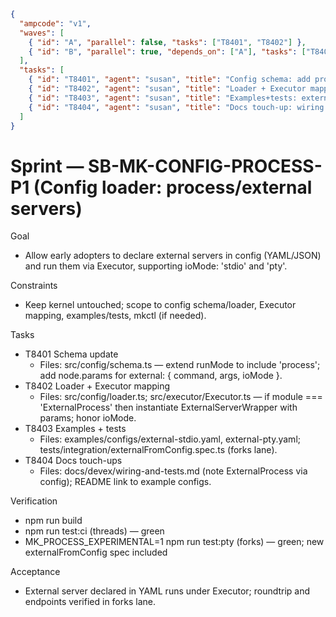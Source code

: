 ```json
{
  "ampcode": "v1",
  "waves": [
    { "id": "A", "parallel": false, "tasks": ["T8401", "T8402"] },
    { "id": "B", "parallel": true, "depends_on": ["A"], "tasks": ["T8403", "T8404"] }
  ],
  "tasks": [
    { "id": "T8401", "agent": "susan", "title": "Config schema: add process/external params", "deliverables": ["patches/DIFF_T8401_schema-process.patch"] },
    { "id": "T8402", "agent": "susan", "title": "Loader + Executor mapping for ExternalProcess", "deliverables": ["patches/DIFF_T8402_loader-executor-external.patch"] },
    { "id": "T8403", "agent": "susan", "title": "Examples+tests: external from config (stdio/pty)", "deliverables": ["patches/DIFF_T8403_examples-tests-external-config.patch"] },
    { "id": "T8404", "agent": "susan", "title": "Docs touch-up: wiring guide & README links", "deliverables": ["patches/DIFF_T8404_docs-wiring-readme.patch"] }
  ]
}
```

# Sprint — SB-MK-CONFIG-PROCESS-P1 (Config loader: process/external servers)

Goal
- Allow early adopters to declare external servers in config (YAML/JSON) and run them via Executor, supporting ioMode: 'stdio' and 'pty'.

Constraints
- Keep kernel untouched; scope to config schema/loader, Executor mapping, examples/tests, mkctl (if needed).

Tasks
- T8401 Schema update
  - Files: src/config/schema.ts — extend runMode to include 'process'; add node.params for external: { command, args, ioMode }.
- T8402 Loader + Executor mapping
  - Files: src/config/loader.ts; src/executor/Executor.ts — if module === 'ExternalProcess' then instantiate ExternalServerWrapper with params; honor ioMode.
- T8403 Examples + tests
  - Files: examples/configs/external-stdio.yaml, external-pty.yaml; tests/integration/externalFromConfig.spec.ts (forks lane).
- T8404 Docs touch-ups
  - Files: docs/devex/wiring-and-tests.md (note ExternalProcess via config); README link to example configs.

Verification
- npm run build
- npm run test:ci (threads) — green
- MK_PROCESS_EXPERIMENTAL=1 npm run test:pty (forks) — green; new externalFromConfig spec included

Acceptance
- External server declared in YAML runs under Executor; roundtrip and endpoints verified in forks lane.
